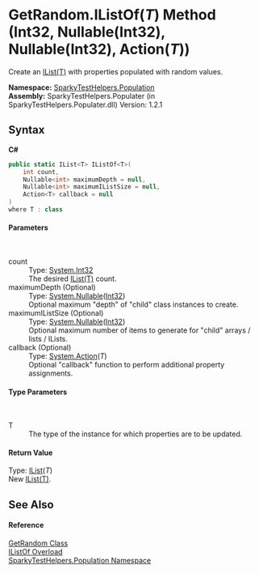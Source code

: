 # GetRandom.IListOf(*T*) Method (Int32, Nullable(Int32), Nullable(Int32), Action(*T*))
 

Create an <a href="http://msdn2.microsoft.com/en-us/library/5y536ey6" target="_blank">IList(T)</a> with properties populated with random values.

**Namespace:**&nbsp;<a href="N_SparkyTestHelpers_Population.md">SparkyTestHelpers.Population</a><br />**Assembly:**&nbsp;SparkyTestHelpers.Populater (in SparkyTestHelpers.Populater.dll) Version: 1.2.1

## Syntax

**C#**<br />
``` C#
public static IList<T> IListOf<T>(
	int count,
	Nullable<int> maximumDepth = null,
	Nullable<int> maximumIListSize = null,
	Action<T> callback = null
)
where T : class

```


#### Parameters
&nbsp;<dl><dt>count</dt><dd>Type: <a href="http://msdn2.microsoft.com/en-us/library/td2s409d" target="_blank">System.Int32</a><br />The desired <a href="http://msdn2.microsoft.com/en-us/library/5y536ey6" target="_blank">IList(T)</a> count.</dd><dt>maximumDepth (Optional)</dt><dd>Type: <a href="http://msdn2.microsoft.com/en-us/library/b3h38hb0" target="_blank">System.Nullable</a>(<a href="http://msdn2.microsoft.com/en-us/library/td2s409d" target="_blank">Int32</a>)<br />Optional maximum "depth" of "child" class instances to create.</dd><dt>maximumIListSize (Optional)</dt><dd>Type: <a href="http://msdn2.microsoft.com/en-us/library/b3h38hb0" target="_blank">System.Nullable</a>(<a href="http://msdn2.microsoft.com/en-us/library/td2s409d" target="_blank">Int32</a>)<br />Optional maximum number of items to generate for "child" arrays / lists / ILists.</dd><dt>callback (Optional)</dt><dd>Type: <a href="http://msdn2.microsoft.com/en-us/library/018hxwa8" target="_blank">System.Action</a>(*T*)<br />Optional "callback" function to perform additional property assignments.</dd></dl>

#### Type Parameters
&nbsp;<dl><dt>T</dt><dd>The type of the instance for which properties are to be updated.</dd></dl>

#### Return Value
Type: <a href="http://msdn2.microsoft.com/en-us/library/5y536ey6" target="_blank">IList</a>(*T*)<br />New <a href="http://msdn2.microsoft.com/en-us/library/5y536ey6" target="_blank">IList(T)</a>.

## See Also


#### Reference
<a href="T_SparkyTestHelpers_Population_GetRandom.md">GetRandom Class</a><br /><a href="Overload_SparkyTestHelpers_Population_GetRandom_IListOf.md">IListOf Overload</a><br /><a href="N_SparkyTestHelpers_Population.md">SparkyTestHelpers.Population Namespace</a><br />
